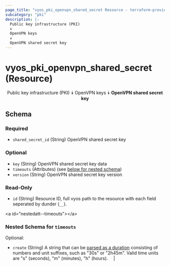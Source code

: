 ```yaml
---
page_title: "vyos_pki_openvpn_shared_secret Resource - terraform-provider-vyos"
subcategory: "pki"
description: |-
  Public key infrastructure (PKI)
  ⯯
  OpenVPN keys
  ⯯
  OpenVPN shared secret key
---
```


# vyos_pki_openvpn_shared_secret (Resource)
<center>

Public key infrastructure (PKI)
⯯
OpenVPN keys
⯯
**OpenVPN shared secret key**


</center>

## Schema

### Required

- `shared_secret_id` (String) OpenVPN shared secret key

### Optional

- `key` (String) OpenVPN shared secret key data
- `timeouts` (Attributes) (see [below for nested schema](#nestedatt--timeouts))
- `version` (String) OpenVPN shared secret key version

### Read-Only

- `id` (String) Resource ID, full vyos path to the resource with each field seperated by dunder (`__`).

&lt;a id=&#34;nestedatt--timeouts&#34;&gt;&lt;/a&gt;
### Nested Schema for `timeouts`

Optional:

- `create` (String) A string that can be [parsed as a duration](https://pkg.go.dev/time#ParseDuration) consisting of numbers and unit suffixes, such as &#34;30s&#34; or &#34;2h45m&#34;. Valid time units are &#34;s&#34; (seconds), &#34;m&#34; (minutes), &#34;h&#34; (hours).  &emsp;|
